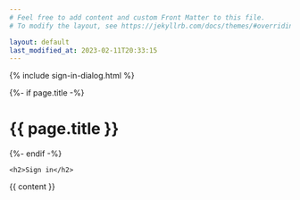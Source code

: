 ```yaml
---
# Feel free to add content and custom Front Matter to this file.
# To modify the layout, see https://jekyllrb.com/docs/themes/#overriding-theme-defaults

layout: default
last_modified_at: 2023-02-11T20:33:15
---
```


<script src="{{ base.url | prepend: site.url }}/assets/js/test.js"></script>

{% include sign-in-dialog.html %}

<div class="home">
  {%- if page.title -%}
    <h1 class="page-heading">{{ page.title }}</h1>
  {%- endif -%}

    <h2>Sign in</h2>
  

  {{ content }}

</div>
